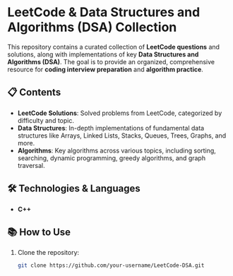 # LeetCode & Data Structures and Algorithms (DSA) Collection

This repository contains a curated collection of **LeetCode questions** and solutions, along with implementations of key **Data Structures and Algorithms (DSA)**. The goal is to provide an organized, comprehensive resource for **coding interview preparation** and **algorithm practice**.

## 📋 Contents

- **LeetCode Solutions**: Solved problems from LeetCode, categorized by difficulty and topic.
- **Data Structures**: In-depth implementations of fundamental data structures like Arrays, Linked Lists, Stacks, Queues, Trees, Graphs, and more.
- **Algorithms**: Key algorithms across various topics, including sorting, searching, dynamic programming, greedy algorithms, and graph traversal.

## 🛠️ Technologies & Languages
- **C++**


## 📚 How to Use

1. Clone the repository:
   ```bash
   git clone https://github.com/your-username/LeetCode-DSA.git
